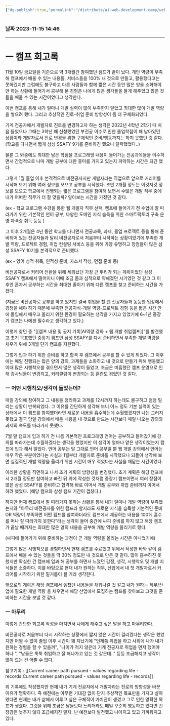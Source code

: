 ```yaml
---
{"dg-publish":true,"permalink":"/distribute/ai-web-development-camp/web-camp-memoir/","noteIcon":""}
---
```


### 날짜 2023-11-15 14:46

-------------------------------

# ㅡ 캠프 회고록

11월 10일 금요일을 기준으로 약 3개월간 참여했던 캠프가 끝이 났다. 개인 역량이 부족해 캠프에서 배울 수 있는 내용들, 서비스들을 100% 내 것으로 만들고, 활용했다고는 못하겠지만 그럼에도 불구하고 다른 사람들과 함께 짧은 시간 동안 많은 양을 소화해야만 하는 상황에 들어가서 공부해 본 경험은 나에게 많은 생각들을 들게 해주었고 많은 것들을 배울 수 있는 시간이었다고 생각한다.
	
이번 캠프를 통해 내가 얼마나 개발 실력이 많이 부족한지 알았고 최대한 많이 개발 역량을 쌓으려 했다. 그리고 추상적인 진로-취업 준비 방향성이 좀 더 구체화되었다.
	
기계 전공자에서 개발자로 진로를 변경하고자 하는 생각은 2022년 4학년 2학기 때 처음 들었으나 그때는 3학년 때 신청했었던 부전공 이수로 인한 졸업학점이 꽤 남아있던 상황이라 개발자로서 진로 변경을 위한 구체적인 준비/행동까지는 하지 못했던 것 같다. 
	(학교를 다니면서 짧게 삼성 SSAFY 9기를 준비하긴 했으나 탈락했었다..)
	
물론 그 와중에도 최대한 남은 학점을 프로그래밍 내용이 들어가는 전공과목들을 이수하면서 간접적으로 나마 개발 공부에 대한 흥미를 가지고 있는지 파악하는 시간은 되긴 했다.
	
그렇게 1월 졸업 이후 본격적으로 비전공자지만 개발자라는 직업으로 앞으로 커리어를 시작해 보기 위해 여러 정보를 모으고 공부를 시작했다.  초반 2개월 정도는 이것저것 정보를 모으고 학교에서 진행되는 짧은 프로그램을 참여해 보면서 수많은 개발 직무 중에 내가 어떠한 직무가 더 잘 맞을까? 알아보는 시간을 가졌던 것 같다.
	
(ex - 학교 프로그램 수강을 통한 웹 개발자 직무 선택, 캠프에 들어가기 전 수업에 잘 따라가기 위한 기본적인 언어 공부, 다양한 도메인 지식 습득을 위한 스마트팩토리 구축 운영 자격증 취득 등등 )
	
그 이후 2개월은 4년 동안 학교를 다니면서 전공과목, 과제, 졸업 프로젝트 등을 통해 준비되어 있는 전공자들과 달리 비전공자로서 처음부터 시작하는 상황이었기에 부족한 개발 역량, 프로젝트 경험, 취업 컨설팅 서비스 등을 위해 가장 유명하고 장점들이 많은 삼성 SSAFY 10기를 본격적으로 준비했다.
	  
(ex - 영어 성적 취득, 인적성 준비, 자소서 작성, 면접 준비 등)  
	  
비전공자로서 커리어 전환을 위해 세워놨던 가장 큰 뿌리가 되는 계획이었던 삼성 SSAFY  캠프에서 떨어지니 이때 조금 몸과 심적으로 약해졌던 시기였던 것 같고 그 이후엔 혼자서 공부하는 시간을 최대한 줄이기 위해 다른 캠프를 찾고 준비하는 시간을 가졌다. 
	
(지금은 비전공자로 공부를 하고 있지만 결국 취업을 할 땐 전공자들과 동등한 입장에서 경쟁을 해야 하기 때문에 부족한 전공지식-개발 역량-프로젝트 경험 등을 짧은 시간 안에 몰입해서 배우고 올리기 위한 환경이 필요하는 생각을 가지고 있었기에 6~1년 중장기 캠프는 나에겐 필수라고 생각하고 있다.)
	
이렇게 찾던 중  "[[캠프 내용 및 공지 기록\|AI역량 강화 + 웹 개발 취업캠프]]"를 발견했고 초기 목표했던 중장기 캠프인 삼성 SSAFY를 다시 준비하면서 부족한 개발 역량을 채우기 위해 3개월 단기 캠프를 지원했다.
	
그렇게 입과 하기 위한 준비를 하고 합격 후 캠프에서 공부를 할 수 있게 되었다. 그 이후에는 매일 진행되는 많은 양의 강의, 과제들을 소화하고 내 것으로 만들기 위해 행동했고 이때 많은 시행착오를 겪으면서 많은 생각이 들었고, 조금은 미흡했던 캠프 운영으로 인해 강사님들이 변경되고, 커리큘럼이 변경되는 등 혼란도 겪었던 것 같다.

### ㅡ 어떤 시행착오/생각이 들었는데?
	
매일 강의에 참여하고 그 내용을 정리하고 과제를 12시까지 하는데도 불구하고 점점 밀리는 상황이 반복되었다. 그 이유를 간단하게 생각해 보니 어느 정도 기본 실력이 있는 상태에서 이 캠프를 참여했더라면 새로운 내용을 흡수하는데 수월했겠지만 나는 그러지 못했고 결국 당일 강의에서 배운 내용을 내 것으로 만드는 시간보다 매일 나오는 강의와 과제의 속도를 따라가지 못했다.
	
7월 말 캠프에 입과 하기 전 나름 기본적인 프로그래밍 언어는 공부하고 들어갔기에 강의를 따라가는데 수월하겠다는 생각을 했었지만 이 생각이 얼마나 얕은 생각이었는지 캠프에 입과 해서 알았다. 언어 공부는 말 그대로 언어 공부일 뿐 웹 개발 강의에서 언어는 매우 작은 부분이었다는 사실과 1월부터 개발자로 준비를 시작했으나 되돌아 생각해 보면 실질적인 개발 역량을 올리기 위한 시간이 매우 적었다는 사실을 깨닫는 시간이었다.
	
이러한 상황을 직면하고 나서 초기 계획의 방향성을 변경했다. 초기 계획은 해당 캠프에서 2개월 정도만 참여하고 빠진 뒤 위에 작성한 것처럼 중장기 캠프이면서 여러 장점이 많은 삼성 SSAFY를 준비하고 합격해 바로 이어서 개발 공부와 취업 준비까지 이어서 하려 했었다. (해당 캠프와 삼성 캠프 기간이 겹쳤다.)
	
하지만 현재 캠프에서 잘 따라가지 못하는 상황을 통해 내가 얼마나 개발 역량이 부족했는지와 "아무리 비전공자를 위한 캠프라 할지라도 새로운 지식을 습득할 기본적인 준비 OR 역량이 부족하면 어떤 캠프를 참여하더라도 캠프에서 제공하는 내용을 100% 흡수를 떠나 잘 따라가지 못한다"라는 생각이 들어 중간에 싸피 준비를 하지 않고 해당 캠프가 끝날 때까지는 최대한 많은 양의 내용을 공부해 개발 역량을 올리기로 했다. 
	
(싸피에 들어가기 위해 준비하는 과정이 곧 개발 역량을 올리는 시간은 아니었기에)
	
그렇게 많은 시행착오를 경험하면서 현재 캠프를 수료했고 위에서 작성한 바와 같이 캠프에서 배울 수 있는 것들을 딱 30% 정도만 내 것으로 만든 것 같다. 많이 흡수하진 못했지만 확실한 건 캠프에 입과 해 공부를 하면서 느꼈던 감정, 생각, 시행착오 및 개발 지식들은 소중하다. 이를 바탕으로 현재 내가 원하는 직무, 산업에서 내 첫 개발자로서 커리어를 시작하기 위한 밑거름이 될 거라 생각한다.
	
앞으로의 계획은 해당 캠프에서 놓쳤던 내용들을 채워나갈 것 같고 내가 원하는 직무/산업에 필요한 개발 역량 을 채우면서 해당 산업에서 모집하는 캠프를 찾아보고 그것을 준비하는 시간을 보낼 것 같다.

### ㅡ 마무리 
이렇게 간단한 회고록 작성을 마치면서 나에게 해주고 싶은 말을 하고 마무리한다.
	
비전공자로 처음부터 다시 시작하는 상황에서 짧지 않은 시간이 걸리겠다는 생각은 했었지만 어쩔 수 없이 졸업 이후 시간이 꽤 지났기에 "언제쯤 취업을 하고 사회에 나가 내가 원하는 경험을 할 수 있을까", "나이가 적지 않은데 기계 전공자로 취업을 먼저 했어야 하나 ", "남들은 툭툭 취업하고 잘 해나가고 있는 것 같은데.." 등등  조급해지고 생각이 많이 드는 건 어쩔 수 없다.
	
참고기록 : [[Current career path pursued - values ​​regarding life - records\|Current career path pursued - values ​​regarding life - records]]
	
위 기록에도 작성했지만 현재 내가 기계 전공자에서 개발자라는 진로의 방향성을 바꾼 이유가 명확하다. 즉 예전에는 아무런 기대감 없이 단지 추상적인 목표만을 가지고 살아왔다면 현재는 내가 삶에서 이루고 싶은 구체적이 가치관이 생겼고 그로 인한 명확한 목표가 생겼다. 그것을 위해 조금은 남들보다 느리더라도 매일 꾸준히 행동하고 있다면 긴장감은 늦추지 않되 조급해지진 말자.  난 예전보다 발전했고 나아지고 있고 가까워지고 있다.


